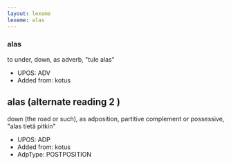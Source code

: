 ```yaml
---
layout: lexeme
lexeme: alas
---
```


###  alas

to under, down, as adverb, "tule alas"
* UPOS:  ADV
* Added from:  kotus


## alas (alternate reading 2 )

down (the road or such), as adposition, partitive complement or possessive, "alas tietä pitkin"
* UPOS:  ADP
* Added from:  kotus
* AdpType:  POSTPOSITION

